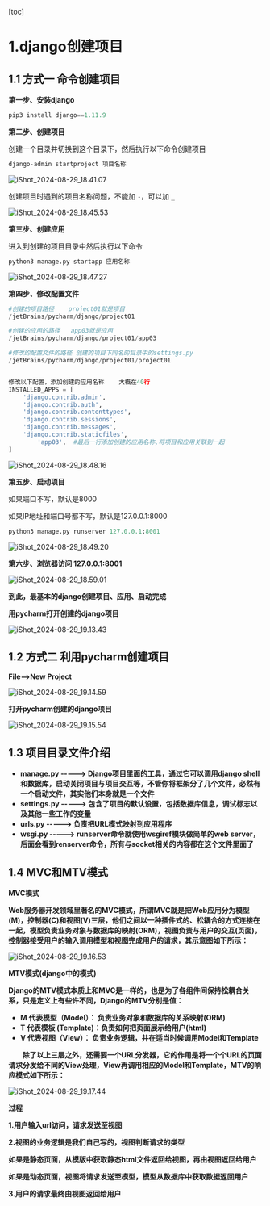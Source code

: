 [toc]



# 1.django创建项目

## 1.1 方式一	命令创建项目

**第一步、安装django**

```python
pip3 install django==1.11.9
```



**第二步、创建项目**

创建一个目录并切换到这个目录下，然后执行以下命令创建项目

```python
django-admin startproject 项目名称
```

![iShot_2024-08-29_18.41.07](https://raw.githubusercontent.com/pptfz/picgo-images/master/img/iShot_2024-08-29_18.41.07.png)





创建项目时遇到的项目名称问题，不能加 `-`，可以加 `_`

![iShot_2024-08-29_18.45.53](https://raw.githubusercontent.com/pptfz/picgo-images/master/img/iShot_2024-08-29_18.45.53.png)





**第三步、创建应用**

进入到创建的项目目录中然后执行以下命令

```python
python3 manage.py startapp 应用名称
```

![iShot_2024-08-29_18.47.27](https://raw.githubusercontent.com/pptfz/picgo-images/master/img/iShot_2024-08-29_18.47.27.png)



**第四步、修改配置文件**

```python
#创建的项目路径	project01就是项目
/jetBrains/pycharm/django/project01

#创建的应用的路径	app03就是应用
/jetBrains/pycharm/django/project01/app03

#修改的配置文件的路径	创建的项目下同名的目录中的settings.py
/jetBrains/pycharm/django/project01/project01


修改以下配置，添加创建的应用名称	大概在40行
INSTALLED_APPS = [
    'django.contrib.admin',
    'django.contrib.auth',
    'django.contrib.contenttypes',
    'django.contrib.sessions',
    'django.contrib.messages',
    'django.contrib.staticfiles',
		'app03',  #最后一行添加创建的应用名称,将项目和应用关联到一起
]
```

![iShot_2024-08-29_18.48.16](https://raw.githubusercontent.com/pptfz/picgo-images/master/img/iShot_2024-08-29_18.48.16.png)





**第五步、启动项目**

如果端口不写，默认是8000

如果IP地址和端口号都不写，默认是127.0.0.1:8000

```python
python3 manage.py runserver 127.0.0.1:8001
```

![iShot_2024-08-29_18.49.20](https://raw.githubusercontent.com/pptfz/picgo-images/master/img/iShot_2024-08-29_18.49.20.png)





**第六步、浏览器访问	127.0.0.1:8001**

![iShot_2024-08-29_18.59.01](https://raw.githubusercontent.com/pptfz/picgo-images/master/img/iShot_2024-08-29_18.59.01.png)



**到此，最基本的django创建项目、应用、启动完成**



**用pycharm打开创建的django项目**

![iShot_2024-08-29_19.13.43](https://raw.githubusercontent.com/pptfz/picgo-images/master/img/iShot_2024-08-29_19.13.43.png)



## 1.2 方式二	利用pycharm创建项目

**File-->New Project**

![iShot_2024-08-29_19.14.59](https://raw.githubusercontent.com/pptfz/picgo-images/master/img/iShot_2024-08-29_19.14.59.png)





**打开pycharm创建的django项目**

![iShot_2024-08-29_19.15.54](https://raw.githubusercontent.com/pptfz/picgo-images/master/img/iShot_2024-08-29_19.15.54.png)





## 1.3 项目目录文件介绍

- **manage.py -----> Django项目里面的工具，通过它可以调用django shell和数据库，启动关闭项目与项目交互等，不管你将框架分了几个文件，必然有一个启动文件，其实他们本身就是一个文件**
- **settings.py -----> 包含了项目的默认设置，包括数据库信息，调试标志以及其他一些工作的变量**
- **urls.py -----> 负责把URL模式映射到应用程序**
- **wsgi.py -----> runserver命令就使用wsgiref模块做简单的web server，后面会看到renserver命令，所有与socket相关的内容都在这个文件里面了**



## 1.4 MVC和MTV模式

**MVC模式**

**Web服务器开发领域里著名的MVC模式，所谓MVC就是把Web应用分为模型(M)，控制器(C)和视图(V)三层，他们之间以一种插件式的、松耦合的方式连接在一起，模型负责业务对象与数据库的映射(ORM)，视图负责与用户的交互(页面)，控制器接受用户的输入调用模型和视图完成用户的请求，其示意图如下所示：**

![iShot_2024-08-29_19.16.53](https://raw.githubusercontent.com/pptfz/picgo-images/master/img/iShot_2024-08-29_19.16.53.png)



**MTV模式(django中的模式)**

**Django的MTV模式本质上和MVC是一样的，也是为了各组件间保持松耦合关系，只是定义上有些许不同，Django的MTV分别是值：**

- **M 代表模型（Model）： 负责业务对象和数据库的关系映射(ORM)**
- **T 代表模板 (Template)：负责如何把页面展示给用户(html)**
- **V 代表视图（View）：   负责业务逻辑，并在适当时候调用Model和Template**

　　**除了以上三层之外，还需要一个URL分发器，它的作用是将一个个URL的页面请求分发给不同的View处理，View再调用相应的Model和Template，MTV的响应模式如下所示：**

![iShot_2024-08-29_19.17.44](https://raw.githubusercontent.com/pptfz/picgo-images/master/img/iShot_2024-08-29_19.17.44.png)



**过程**

**1.用户输入url访问，请求发送至视图**

**2.视图的业务逻辑是我们自己写的，视图判断请求的类型**

**如果是静态页面，从模版中获取静态html文件返回给视图，再由视图返回给用户**

**如果是动态页面，视图将请求发送至模型，模型从数据库中获取数据返回用户**

**3.用户的请求最终由视图返回给用户**

